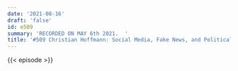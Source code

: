 ```yaml
---
date: '2021-08-16'
draft: 'false'
id: e509
summary: 'RECORDED ON MAY 6th 2021.  '
title: '#509 Christian Hoffmann: Social Media, Fake News, and Political Polarization'
---
```

{{< episode >}}
